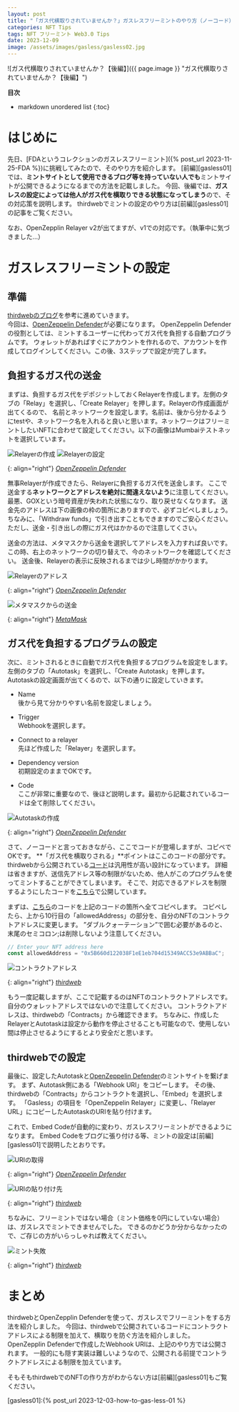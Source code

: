 ```yaml
---
layout: post
title: "「ガス代横取りされていませんか？」ガスレスフリーミントのやり方（ノーコード）【後編】"
categories: NFT Tips
tags: NFT フリーミント Web3.0 Tips
date: 2023-12-09
image: /assets/images/gasless/gasless02.jpg
---
```


![ガス代横取りされていませんか？【後編】]({{ page.image }} "ガス代横取りされていませんか？【後編】")

**目次**
* markdown unordered list
{:toc}

# はじめに
先日、[FDAというコレクションのガスレスフリーミント]({% post_url 2023-11-25-FDA %})に挑戦してみたので、そのやり方を紹介します。
[前編][gasless01]では、**ミントサイトとして使用できるブログ等を持っていない人でも**ミントサイトが公開できるようになるまでの方法を記載しました。
今回、後編では、**ガスレスの設定によっては他人がガス代を横取りできる状態になってしまう**ので、その対応策を説明します。
thirdwebでミントの設定のやり方は[前編][gasless01]の記事をご覧ください。

なお、OpenZepplin Relayer v2が出てますが、v1での対応です。（執筆中に気づきました…）

# ガスレスフリーミントの設定
## 準備
[thirdwebのブログ](https://blog.thirdweb.com/guides/setup-gasless-transactions/)を参考に進めていきます。  
今回は、[OpenZeppelin Defender][defender]が必要になります。
OpenZeppelin Defenderの役割としては、ミントするユーザーに代わってガス代を負担する自動プログラムです。
ウォレットがあればすぐにアカウントを作れるので、アカウントを作成してログインしてください。この後、3ステップで設定が完了します。

## 負担するガス代の送金
まずは、負担するガス代をデポジットしておくRelayerを作成します。左側のタブの「Relay」を選択し、「Create Relayer」を押します。Relayerの作成画面が出てくるので、
名前とネットワークを設定します。名前は、後から分かるようにtestや、ネットワーク名を入れると良いと思います。ネットワークはフリーミントしたいNFTに合わせて設定してください。以下の画像はMumbaiテストネットを選択しています。

![Relayerの作成](/assets/images/gasless/gasless_create_relayer.jpg "Relayerの作成")
![Relayerの設定](/assets/images/gasless/gasless_relayer_settings.jpg "Relayerの設定")

{: align="right"}
*[OpenZeppelin Defender][defender]*

無事Relayerが作成できたら、Relayerに負担するガス代を送金します。
ここで送金する**ネットワークとアドレスを絶対に間違えないよう**に注意してください。
最悪、GOXという暗号資産が失われた状態になり、取り戻せなくなります。
送金先のアドレスは下の画像の枠の箇所にありますので、必ずコピペしましょう。
ちなみに、「Withdraw funds」で引き出すこともできますのでご安心ください。
ただし、送金・引き出しの際にガス代はかかるので注意してくさい。  

送金の方法は、メタマスクから送金を選択してアドレスを入力すれば良いです。
この時、右上のネットワークの切り替えで、今のネットワークを確認してください。
送金後、Relayerの表示に反映されるまでは少し時間がかかります。

![Relayerのアドレス](/assets/images/gasless/gasless_relayer_address.jpg "Relayerのアドレス")

{: align="right"}
*[OpenZeppelin Defender][defender]*

![メタマスクからの送金](/assets/images/common/metamask_transfer.jpg "メタマスクからの送金")

{: align="right"}
*[MetaMask](https://metamask.io)*


## ガス代を負担するプログラムの設定
次に、ミントされるときに自動でガス代を負担するプログラムを設定をします。
左側のタブの「Autotask」を選択し、「Create Autotask」を押します。Autotaskの設定画面が出てくるので、以下の通りに設定していきます。

- Name  
後から見て分かりやすい名前を設定しましょう。

- Trigger  
Webhookを選択します。

- Connect to a relayer  
先ほど作成した「Relayer」を選択します。

- Dependency version  
初期設定のままでOKです。

- Code  
ここが非常に重要なので、後ほど説明します。最初から記載されているコードは全て削除してください。

![Autotaskの作成](/assets/images/gasless/gasless_create_autotask.jpg "Autotaskの作成")

{: align="right"}
*[OpenZeppelin Defender][defender]*

さて、ノーコードと言っておきながら、ここでコードが登場しますが、コピペでOKです。
**「ガス代を横取りされる」**ポイントはここのコードの部分です。
thirdwebから公開されている[コード](https://raw.githubusercontent.com/thirdweb-dev/ozdefender-autotask/main/src/forwarder_handler.js?ref=blog.thirdweb.com)は汎用性が高い設計になっています。
詳細は省きますが、送信先アドレス等の制限がないため、他人がこのプログラムを使ってミントすることができてしまいます。
そこで、対応できるアドレスを制限するようにしたコードを[こちら](https://raw.githubusercontent.com/muchi65/thirdweb_relayer/main/forwarder_handler.js)で公開しています。

まずは、[こちら](https://raw.githubusercontent.com/muchi65/thirdweb_relayer/main/forwarder_handler.js)のコードを上記のコードの箇所へ全てコピペします。
コピペしたら、上から10行目の「allowedAddress」の部分を、自分のNFTのコントラクトアドレスに変更します。
”ダブルクォーテーション”で囲む必要があるのと、末尾のセミコロン;は削除しないよう注意してください。

```js
// Enter your NFT address here
const allowedAddress = "0x5B660d122038F1eE1eb704d15349ACC53e9ABBaC";
```

![コントラクトアドレス](/assets/images/gasless/gasless_contract_address.jpg "コントラクトアドレス")

{: align="right"}
*[thirdweb][thirdweb]*

もう一度記載しますが、ここで記載するのはNFTのコントラクトアドレスです。
自分のウォレットアドレスではないので注意してください。
コントラクトアドレスは、thirdwebの「Contracts」から確認できます。
ちなみに、作成したRelayerとAutotaskは設定から動作を停止させることも可能なので、使用しない間は停止させるようにするとより安全だと思います。


## thirdwebでの設定
最後に、設定したAutotaskと[OpenZeppelin Defender][defender]のミントサイトを繋げます。
まず、Autotask側にある「Webhook URI」をコピーします。
その後、thirdwebの「Contracts」からコントラクトを選択し、「Embed」を選択します。
「Gasless」の項目を「OpenZeppelin Relayer」に変更し、「Relayer URL」にコピーしたAutotaskのURIを貼り付けます。

これで、Embed Codeが自動的に変わり、ガスレスフリーミントができるようになります。
Embed Codeをブログに張り付ける等、ミントの設定は[前編][gasless01]で説明したとおりです。


![URIの取得](/assets/images/gasless/gasless_copy_webhook.jpg "URIの取得")

{: align="right"}
*[OpenZeppelin Defender][defender]*

![URIの貼り付け先](/assets/images/gasless/gasless_embed_URL.jpg "URIの貼り付け先")

{: align="right"}
*[thirdweb][thirdweb]*

ちなみに、フリーミントではない場合（ミント価格を0円にしていない場合）は、ガスレスでミントできませんでした。
できるのかどうか分からなかったので、ご存じの方がいらっしゃれば教えてください。

![ミント失敗](/assets/images/gasless/gasless_mint_fail.jpg "ミント失敗")

{: align="right"}
*[thirdweb][thirdweb]*

# まとめ
thirdwebとOpenZepplin Defenderを使って、ガスレスでフリーミントをする方法を紹介しました。
今回は、thirdwebで公開されているコードにコントラクトアドレスによる制限を加えて、横取りを防ぐ方法を紹介しました。
OpenZepplin Defenderで作成したWebhook URIは、上記のやり方では公開されます。
一般的にも隠す実装は難しいようなので、公開される前提でコントラクトアドレスによる制限を加えています。

そもそもthirdwebでのNFTの作り方がわからない方は[前編][gasless01]もご覧ください。

[defender]:https://defender.openzeppelin.com
[thirdweb]:https://thirdweb.com
[gasless01]:{% post_url 2023-12-03-how-to-gas-less-01 %}